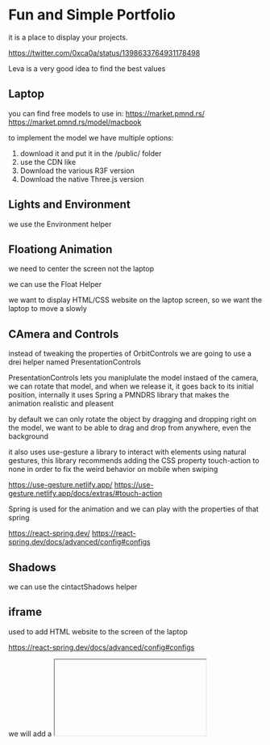# Fun and Simple Portfolio
it is a place to display your projects.

https://twitter.com/0xca0a/status/1398633764931178498

Leva is a very good idea to find the best values 

## Laptop

you can find free models  to use in: 
https://market.pmnd.rs/
https://market.pmnd.rs/model/macbook

to implement the model we have multiple options:
 1. download it and put it in the /public/ folder
 2. use the CDN like 
 3. Download the various R3F version
 4. Download the native Three.js version

## Lights and Environment
we use the Environment helper

## Floationg Animation
we need to center the screen not the laptop 

we can use the Float Helper

we want to display HTML/CSS website on the laptop screen, so we want the laptop to move a slowly

## CAmera and Controls
instead of tweaking the properties of OrbitControls we are going to use a drei helper named PresentationControls

PresentationControls lets you maniplulate the model instaed of the camera, we can rotate that model, and when we release it, it goes back to its initial position, internally it uses Spring a PMNDRS library that makes the animation realistic and pleasent 

by default we can only rotate the object by dragging and dropping right on the model, we want to be able to drag and drop from anywhere, even the background

it also uses use-gesture a library to interact with elements using natural gestures, this library recommends adding the CSS property touch-action to none in order to fix the weird behavior on mobile when swiping

https://use-gesture.netlify.app/
https://use-gesture.netlify.app/docs/extras/#touch-action
 
Spring is used for the animation and we can play with the properties of that spring  

https://react-spring.dev/
https://react-spring.dev/docs/advanced/config#configs

## Shadows
we can use the cintactShadows helper

## iframe
used to add HTML website to the screen of the laptop

https://react-spring.dev/docs/advanced/config#configs

we will add a <iframe>  to the experience, it is like a window that leads to another website, it makes it possible to have websites visible on other websites (website-ception)

if we want the iframe to follow the model to be part of the webGL, Html helper must be used

the iframe needs to be transformed and sized properly 

## Screen Light
we will add some realism by adding an orange RectAreaLight at the screen position so that we can see the light reflected on the laptop keyboard
